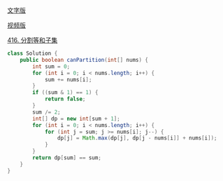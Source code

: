 [文字版](https://programmercarl.com/0416.%E5%88%86%E5%89%B2%E7%AD%89%E5%92%8C%E5%AD%90%E9%9B%86.html)

[视频版](https://www.bilibili.com/video/BV1rt4y1N7jE)

[416. 分割等和子集](https://leetcode.cn/problems/partition-equal-subset-sum)

```Java
class Solution {
    public boolean canPartition(int[] nums) {
        int sum = 0;
        for (int i = 0; i < nums.length; i++) {
            sum += nums[i];
        }
        if ((sum & 1) == 1) {
            return false;
        }
        sum /= 2;
        int[] dp = new int[sum + 1];
        for (int i = 0; i < nums.length; i++) {
            for (int j = sum; j >= nums[i]; j--) {
                dp[j] = Math.max(dp[j], dp[j - nums[i]] + nums[i]);
            }
        }
        return dp[sum] == sum;
    }
}
```